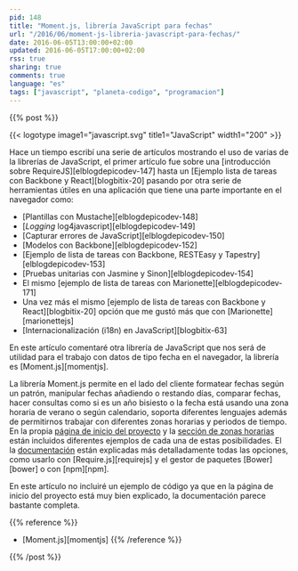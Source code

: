 ```yaml
---
pid: 148
title: "Moment.js, librería JavaScript para fechas"
url: "/2016/06/moment-js-libreria-javascript-para-fechas/"
date: 2016-06-05T13:00:00+02:00
updated: 2016-06-05T17:00:00+02:00
rss: true
sharing: true
comments: true
language: "es"
tags: ["javascript", "planeta-codigo", "programacion"]
---
```


{{% post %}}

{{< logotype image1="javascript.svg" title1="JavaScript" width1="200" >}}

Hace un tiempo escribí una serie de artículos mostrando el uso de varias de la librerías de JavaScript, el primer artículo fue sobre una [introducción sobre RequireJS][elblogdepicodev-147] hasta un [Ejemplo lista de tareas con Backbone y React][blogbitix-20] pasando por otra serie de herramientas útiles en una aplicación que tiene una parte importante en el navegador como:

* [Plantillas con Mustache][elblogdepicodev-148]
* [_Logging_ log4javascript][elblogdepicodev-149]
* [Capturar errores de JavaScript][elblogdepicodev-150]
* [Modelos con Backbone][elblogdepicodev-152]
* [Ejemplo de lista de tareas con Backbone, RESTEasy y Tapestry][elblogdepicodev-153]
* [Pruebas unitarias con Jasmine y Sinon][elblogdepicodev-154]
* El mismo [ejemplo de lista de tareas con Marionette][elblogdepicodev-171]
* Una vez más el mismo [ejemplo de lista de tareas con Backbone y React][blogbitix-20] opción que me gustó más que con [Marionette][marionettejs]
* [Internacionalización (i18n) en JavaScript][blogbitix-63]

En este artículo comentaré otra librería de JavaScript que nos será de utilidad para el trabajo con datos de tipo fecha en el navegador, la librería es [Moment.js][momentjs].

La librería Moment.js permite en el lado del cliente formatear fechas según un patrón, manipular fechas añadiendo o restando días, comparar fechas, hacer consultas como si es un año bisiesto o la fecha está usando una zona horaria de verano o según calendario, soporta diferentes lenguajes además de permitirnos trabajar con diferentes zonas horarias y periodos de tiempo. En la propia [página de inicio del proyecto](http://momentjs.com/) y la [sección de zonas horarias](http://momentjs.com/timezone/) están incluidos diferentes ejemplos de cada una de estas posibilidades. El la [documentación](http://momentjs.com/docs/) están explicadas más detalladamente todas las opciones, como usarlo con [Require.js][requirejs] y el gestor de paquetes [Bower][bower] o con [npm][npm].

En este artículo no incluiré un ejemplo de código ya que en la página de inicio del proyecto está muy bien explicado, la documentación parece bastante completa.

{{% reference %}}

* [Moment.js][momentjs]
{{% /reference %}}

{{% /post %}}
